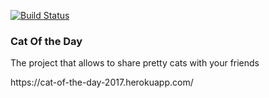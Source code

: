 [![Build Status](https://travis-ci.org/dmitriy-strukov/cat-of-the-day.svg?branch=master)](https://travis-ci.org/dmitriy-strukov/cat-of-the-day)
<h3> Cat Of the Day </h3>
<p> The project that allows to share pretty cats with your friends </p>
https://cat-of-the-day-2017.herokuapp.com/
